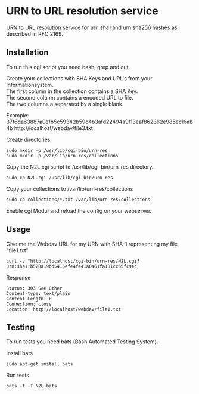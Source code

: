 # URN to URL resolution service

URN to URL resolution service for urn:sha1 and urn:sha256 hashes as described in RFC 2169.

## Installation

To run this cgi script you need bash, grep and cut.  

Create your collections with SHA Keys and URL's from your informationsystem.  
The first column in the collection contains a SHA Key.  
The second column contains a encoded URL to file.  
The two columns a separated by a single blank.  

Example: 37f6da63887a0efb5c59342b59c4b3afd22494a9f13eaf862362e985ec16ab4b http://localhost/webdav/file3.txt

Create directories  

```
sudo mkdir -p /usr/lib/cgi-bin/urn-res
sudo mkdir -p /var/lib/urn-res/collections
```

Copy the N2L.cgi script to /usr/lib/cgi-bin/urn-res directory.  

```
sudo cp N2L.cgi /usr/lib/cgi-bin/urn-res
```

Copy your collections to /var/lib/urn-res/collections  

```
sudo cp collections/*.txt /var/lib/urn-res/collections
```

Enable cgi Modul and reload the config on your webserver.  

## Usage

Give me the Webdav URL for my URN with SHA-1 representing my file "file1.txt"

```
curl -v "http://localhost/cgi-bin/urn-res/N2L.cgi?urn:sha1:b528a19bd5416efe4fe41a0461fa181cc65fc9ec
```

Response

```
Status: 303 See Other
Content-type: text/plain
Content-Length: 0
Connection: close
Location: http://localhost/webdav/file1.txt

```

## Testing

To run tests you need bats (Bash Automated Testing System).  

Install bats

```
sudo apt-get install bats
```

Run tests

```
bats -t -T N2L.bats
```
